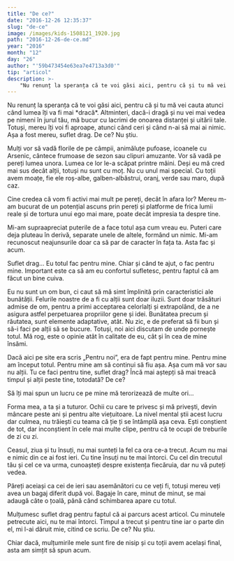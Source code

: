 ```yaml
---
title: "De ce?"
date: "2016-12-26 12:35:37"
slug: "de-ce"
image: /images/kids-1508121_1920.jpg
path: "2016-12-26-de-ce.md"
year: "2016"
month: "12"
day: "26"
author: "'59b473454e63ea7e4713a3d0'"
tip: "articol"
description: >-
    "Nu renunț la speranța că te voi găsi aici, pentru că și tu mă vei cauta atunci când lumea îți va fi mai *dracă*. Altminteri, dacă-i dragă și nu vei mai vedea pe nimeni în jurul tău, mă bucur cu lacrim"
---
```

<div class="kg-card-markdown"><p>Nu renunț la speranța că te voi găsi aici, pentru că și tu mă vei cauta atunci când lumea îți va fi mai *dracă*. Altminteri, dacă-i dragă și nu vei mai vedea pe nimeni în jurul tău, mă bucur cu lacrimi de onoarea distanței și uitării tale. Totuși, mereu îți voi fi aproape, atunci când ceri și când n-ai să mai ai nimic. Așa a fost mereu, suflet drag. De ce? Nu știu.</p>
<p dir="ltr">Mulți vor să vadă florile de pe câmpii, animăluțe pufoase, icoanele cu Arsenic, cântece frumoase de sezon sau clipuri amuzante. Vor să vadă pe pereți lumea unora. Lumea ce lor le-a scăpat printre mâini. Deși eu mă cred mai sus decât alții, totuși nu sunt cu moț. Nu cu unul mai special. Cu toții avem moațe, fie ele roș-albe, galben-albăstrui, oranj, verde sau maro, după caz.</p>
<p dir="ltr">Cine credea că vom fi activi mai mult pe pereți, decât în afara lor?  Mereu m-am bucurat de un potențial ascuns prin pereți și platforme de frica lumii reale și de tortura unui ego mai mare, poate decât impresia ta despre tine.   </p>
<p dir="ltr">Mi-am supraapreciat puterile de a face totul așa cum vreau eu. Puteri care deja pluteau în derivă, separate unele de altele, formând un nimic. Mi-am recunoscut neajunsurile doar ca să par de caracter în fața ta. Asta fac și acum.  </p>
<p dir="ltr">Suflet drag… Eu totul fac pentru mine. Chiar și când te ajut, o fac pentru mine. Important este ca să am eu confortul sufletesc, pentru faptul că am făcut un bine cuiva.  </p>
<p dir="ltr">Eu nu sunt un om bun, ci caut să mă simt împlinită prin caracteristici ale bunătății. Felurile noastre de a fi cu alții sunt doar iluzii. Sunt doar trăsături admise de om, pentru a primi acceptarea celorlalți și extrapolând, de a ne asigura astfel perpetuarea propriilor gene și idei. Bunătatea precum și răutatea, sunt elemente adaptative, atât. Nu zic, e de preferat să fii bun și să-i faci pe alții să se bucure. Totuși, noi aici discutam de unde pornește totul. Mă rog, este o opinie atât în calitate de eu, cât și în cea de mine însămi.</p>
<p dir="ltr">Dacă aici pe site era scris „Pentru noi”, era de fapt pentru mine. Pentru mine am început totul. Pentru mine am să continui să fiu așa. Așa cum mă vor sau nu alții. Tu ce faci pentru tine, suflet drag? Încă mai aștepți să mai treacă timpul și alții peste tine, totodată? De ce? </p>
<p dir="ltr">Să îți mai spun un lucru ce pe mine mă terorizează de multe ori…</p>
<p dir="ltr">Forma mea, a ta și a tuturor. Ochii cu care te privesc și mă privești, devin mâncare peste ani și pentru alte viețuitoare. La nivel mental știi acest lucru dar culmea, nu trăiești cu teama că ție ți se întâmplă așa ceva. Ești conștient de tot, dar inconștient în cele mai multe clipe, pentru că te ocupi de treburile de zi cu zi.</p>
<p dir="ltr">Ceasul, ziua și tu însuți, nu mai sunteți la fel ca ora ce-a trecut. Acum nu mai e nimic din ce ai fost ieri. Cu tine însuți nu te mai întorci. Cu cel din trecutul tău și cel ce va urma, cunoașteți despre existența fiecăruia, dar nu vă puteți vedea.</p>
<p dir="ltr">Păreți aceiași ca cei de ieri sau asemănători cu ce veți fi, totuși mereu veți avea un bagaj diferit după voi. Bagaje în care, minut de minut, se mai adaugă câte o țoală, până când schimbarea apare cu totul.</p>
<p>Mulțumesc suflet drag pentru faptul că ai parcurs acest articol. Cu minutele petrecute aici, nu te mai întorci. Timpul a trecut și pentru tine iar o parte din el, mi l-ai dăruit mie, citind ce scriu. De ce? Nu știu.</p>
<p>Chiar dacă, mulțumirile mele sunt fire de nisip și cu toții avem același final, asta am simțit să spun acum.</p>
</div>
    